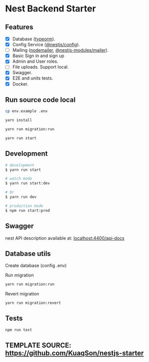 # Nest Backend Starter

## Features

- [x] Database ([typeorm](https://typeorm.io/)).
- [x] Config Service ([@nestjs/config](https://www.npmjs.com/package/@nestjs/config)).
- [ ] Mailing ([nodemailer](https://www.npmjs.com/package/nodemailer), [@nestjs-modules/mailer](https://www.npmjs.com/package/@nestjs-modules/mailer)).
- [x] Basic Sign in and sign up
- [x] Admin and User roles.
- [ ] File uploads. Support local.
- [x] Swagger.
- [x] E2E and units tests.
- [x] Docker.

## Run source code local

```bash
cp env.example .env

yarn install

yarn run migration:run

yarn run start
```

## Development

```bash
# development
$ yarn run start

# watch mode
$ yarn run start:dev

# Or
$ yarn run dev

# production mode
$ npm run start:prod
```

## Swagger

nest API description available at: [localhost:4400/api-docs](http://localhost:4400/api-docs)

## Database utils

Create database (config .env)

Run migration

```bash
yarn run migration:run
```

Revert migration

```bash
yarn run migration:revert
```

## Tests

```bash
npm run test
```

## TEMPLATE SOURCE: <https://github.com/KuaqSon/nestjs-starter>
